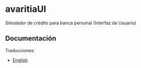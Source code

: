# avaritiaUI #

Simulador de crédito para banca personal (Interfaz de Usuario)

## Documentación ##

Traducciones:

+ [English](../../README.md)